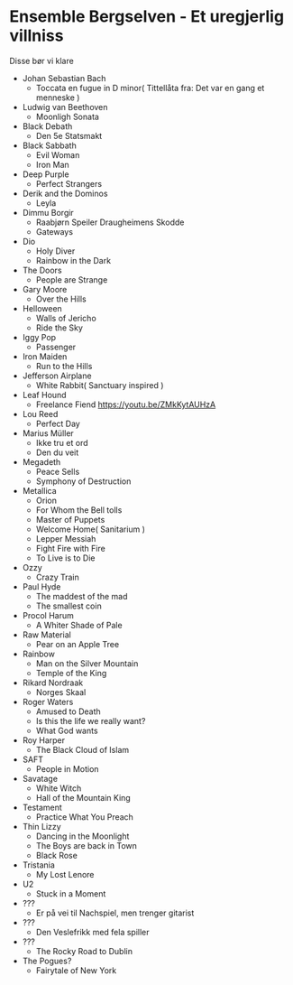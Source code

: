 # Ensemble Bergselven - Et uregjerlig villniss

Disse bør vi klare

- Johan Sebastian Bach
  - Toccata en fugue in D minor( Tittellåta fra: Det var en gang et menneske )
- Ludwig van Beethoven
  - Moonligh Sonata
- Black Debath
  - Den 5e Statsmakt
- Black Sabbath
  - Evil Woman
  - Iron Man
- Deep Purple
  - Perfect Strangers
- Derik and the Dominos
  - Leyla
- Dimmu Borgir
  - Raabjørn Speiler Draugheimens Skodde
  - Gateways
- Dio
  - Holy Diver
  - Rainbow in the Dark
- The Doors
  - People are Strange
- Gary Moore
  - Over the Hills
- Helloween
  - Walls of Jericho
  - Ride the Sky
- Iggy Pop
  - Passenger
- Iron Maiden
  - Run to the Hills
- Jefferson Airplane
  - White Rabbit( Sanctuary inspired )
- Leaf Hound
  - Freelance Fiend https://youtu.be/ZMkKytAUHzA
- Lou Reed
  - Perfect Day
- Marius Müller
  - Ikke tru et ord
  - Den du veit
- Megadeth
  - Peace Sells
  - Symphony of Destruction
- Metallica
  - Orion
  - For Whom the Bell tolls
  - Master of Puppets
  - Welcome Home( Sanitarium )
  - Lepper Messiah
  - Fight Fire with Fire
  - To Live is to Die
- Ozzy
  - Crazy Train
- Paul Hyde
  - The maddest of the mad
  - The smallest coin
- Procol Harum
  - A Whiter Shade of Pale
- Raw Material
  - Pear on an Apple Tree
- Rainbow
  - Man on the Silver Mountain
  - Temple of the King
- Rikard Nordraak
  - Norges Skaal
- Roger Waters
  - Amused to Death
  - Is this the life we really want?
  - What God wants
- Roy Harper
  - The Black Cloud of Islam
- SAFT
  - People in Motion
- Savatage
  - White Witch
  - Hall of the Mountain King
- Testament
  - Practice What You Preach
- Thin Lizzy
  - Dancing in the Moonlight
  - The Boys are back in Town
  - Black Rose
- Tristania
  - My Lost Lenore
- U2
  - Stuck in a Moment
- ???
  - Er på vei til Nachspiel, men trenger gitarist
- ???
  - Den Veslefrikk med fela spiller
- ???
  - The Rocky Road to Dublin
- The Pogues?
  - Fairytale of New York
